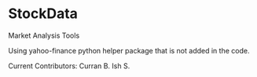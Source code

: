 # StockData
Market Analysis Tools

Using yahoo-finance python helper package that is not added in the code.



Current Contributors:
Curran B.
Ish S.
